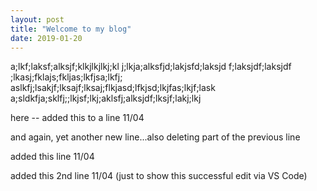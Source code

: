 ```yaml
---
layout: post
title: "Welcome to my blog"
date: 2019-01-20
---
```


a;lkf;laksf;alksjf;klkjlkjlkj;kl j;lkja;alksfjd;lakjsfd;laksjd f;laksjdf;laksjdf ;lkasj;fklajs;fkljas;lkfjsa;lkfj; aslkfj;lsakjf;lksajf;lksaj;flkjasd;lfkjsd;lkjfas;lkjf;lask    a;sldkfja;sklfj;;lkjsf;lkj;aklsfj;alksjdf;lksjf;lakj;lkj

here -- added this to a line 11/04

and again, yet another new line...also deleting part of the previous line

added this line 11/04

added this 2nd line 11/04 (just to show this successful edit via VS Code)